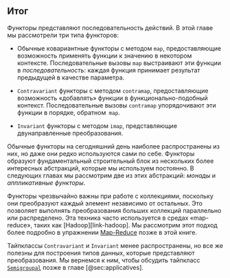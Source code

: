## Итог

Функторы представляют последовательность действий.
В этой главе мы рассмотрели три типа функторов:

- Обычные ковариантные функторы с методом `map`,
  предоставляющие возможность применять функции 
  к значению в некотором контексте. 
  Последовательные вызовы `map` 
  выстраивают эти функции в *последовательность*: 
  каждая функция принимает результат предыдущей 
  в качестве параметра.

- `Contravariant` функторы с методом `contramap`, 
  предоставляющие возможность «добавлять» функции 
  в функционально-подобный контекст. 
  Последовательные вызовы `contramap` 
  упорядочивают эти функции в порядке, обратном` map`.

- `Invariant` функторы с методом `imap`,
   представляющие двунаправленные преобразования.

Обычные функторы на сегодняшний день наиболее распространены из них, 
но даже они редко используются сами по себе. 
Функторы образуют фундаментальный строительный блок из 
нескольких более интересных абстракций, которые мы используем постоянно. 
В следующих главах мы рассмотрим две из этих абстракций: 
*монады* и *аппликативные функторы*.

Функторы чрезвычайно важны при работе с коллекциями, поскольку они преобразуют каждый элемент независимо от остальных. 
Это позволяет выполнять преобразования больших коллекций
параллельно или распределено. 
Эта техника часто используется в средах 
«map-reduce», таких как [Hadoop][link-hadoop]. 
Мы рассмотрим этот подход более подробно
в упражнении [Map-Reduce](#map-reduce) позже в этой книге.

Тайпклассы `Contravariant` и `Invariant` 
менее распространены, но все же полезны 
для построения типов данных, которые представляют преобразования. 
Мы вернемся к ним, чтобы обсудить тайпкласс [`Semigroupal`](#semigroupal) позже в главе [@sec:applicatives].
